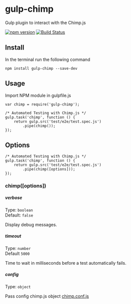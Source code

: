 # gulp-chimp
Gulp plugin to interact with the Chimp.js

[![npm version](https://badge.fury.io/js/gulp-chimp.svg)](https://badge.fury.io/js/gulp-chimp)
[![Build Status](https://travis-ci.org/eduardogch/gulp-chimp.svg?branch=master)](https://travis-ci.org/eduardogch/gulp-chimp)

## Install

In the terminal run the following command
```
npm install gulp-chimp --save-dev
```

## Usage

Import NPM module in gulpfile.js
```
var chimp = require('gulp-chimp');

/* Automated Testing with Chimp.js */
gulp.task('chimp', function () {
    return gulp.src('test/e2e/test.spec.js')
        .pipe(chimp());
});
```

## Options

```
/* Automated Testing with Chimp.js */
gulp.task('chimp', function () {
    return gulp.src('test/e2e/test.spec.js')
        .pipe(chimp([options]));
});
```
### chimp([options])

##### verbose

Type: `boolean`<br>
Default: `false`

Display debug messages.

##### timeout

Type: `number`<br>
Default `5000`

Time to wait in milliseconds before a test automatically fails.

##### config

Type: `object`

Pass config chimp.js object [chimp.conf.js](https://github.com/xolvio/chimp/blob/master/src/bin/default.js)
